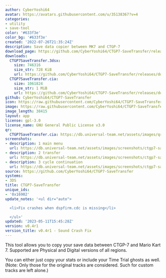 ```yaml
---
author: CyberYoshi64
avatar: https://avatars.githubusercontent.com/u/35138367?v=4
categories:
- utility
- save-tool
color: '#633f3e'
color_bg: '#633f3e'
created: '2022-07-26T21:35:24Z'
description: Save data copier between MK7 and CTGP-7
download_page: https://github.com/CyberYoshi64/CTGP7-SaveTransfer/releases
downloads:
  CTGP7SaveTransfer.3dsx:
    size: 746316
    size_str: 728 KiB
    url: https://github.com/CyberYoshi64/CTGP7-SaveTransfer/releases/download/v0.4r1/CTGP7SaveTransfer.3dsx
  CTGP7SaveTransfer.cia:
    size: 1061824
    size_str: 1 MiB
    url: https://github.com/CyberYoshi64/CTGP7-SaveTransfer/releases/download/v0.4r1/CTGP7SaveTransfer.cia
github: CyberYoshi64/CTGP7-SaveTransfer
icon: https://raw.githubusercontent.com/CyberYoshi64/CTGP7-SaveTransfer/main/app/icon.png
image: https://raw.githubusercontent.com/CyberYoshi64/CTGP7-SaveTransfer/main/app/banner.png
image_length: 38415
layout: app
license: gpl-3.0
license_name: GNU General Public License v3.0
qr:
  CTGP7SaveTransfer.cia: https://db.universal-team.net/assets/images/qr/ctgp7savetransfer-cia.png
screenshots:
- description: 1 main menu
  url: https://db.universal-team.net/assets/images/screenshots/ctgp7-savetransfer/1-main-menu.png
- description: 2 transfer
  url: https://db.universal-team.net/assets/images/screenshots/ctgp7-savetransfer/2-transfer.png
- description: 3 cycle continuation
  url: https://db.universal-team.net/assets/images/screenshots/ctgp7-savetransfer/3-cycle-continuation.png
source: https://github.com/CyberYoshi64/CTGP7-SaveTransfer
systems:
- 3DS
title: CTGP7-SaveTransfer
unique_ids:
- '0x16902'
update_notes: '<ul dir="auto">

  <li>Fix crashes when dspfirm.cdc is missing</li>

  </ul>'
updated: '2023-05-11T15:45:28Z'
version: v0.4r1
version_title: v0.4r1 - Sound Crash Fix
---
```

This tool allows you to copy your save data between CTGP-7 and Mario Kart 7.
Supported are Physical and Digital versions of all regions.

You can either just copy your stats or include your Time Trial ghosts as well.
(Note: Only those for the original tracks are considered. Such for custom tracks are left alone.)